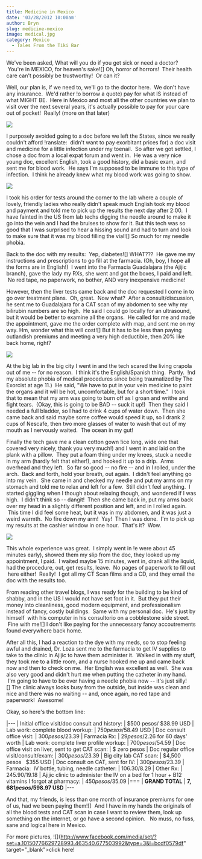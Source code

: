 ```yaml
---
title: Medicine in Mexico
date: '03/28/2012 10:00am'
author: Bryn
slug: medicine-mexico
image: medical.jpg
category: Mexico
  - Tales From the Tiki Bar
---
```

We've been asked, What will you do if you get sick or need a doctor?  You're in MEXICO, for heaven's sake![] Oh, horror of horrors!  Their health care can't possibly be trustworthy!  Or can it?

Well, our plan is, if we need to, we'll go to the doctor here.  We don't have any insurance.  We'd rather !o borrow a quote) pay for what IS instead of what MIGHT BE.  Here in Mexico and most all the other countries we plan to visit over the next several years, it's actually possible to pay for your care out of pocket!  Really! (more on that later)

![](http://a3.sphotos.ak.fbcdn.net/hphotos-ak-ash4/405036_10150776629948993_677503992_11483150_2097365987_n.jpg)

I purposely avoided going to a doc before we left the States, since we really couldn't afford !ranslate:  didn't want to pay exorbitant prices for) a doc visit and medicine for a little infection under my toenail.  So after we got settled, I chose a doc from a local expat forum and went in.  He was a very nice young doc, excellent English, took a good history, did a basic exam, and sent me for blood work.  He says I'm supposed to be immune to this type of infection.  I think he already knew what my blood work was going to show.

![](http://sphotos.xx.fbcdn.net/hphotos-ash3/522774_10150776630493993_1473331998_n.jpg)

I took his order for tests around the corner to the lab where a couple of lovely, friendly ladies who really didn't speak much English took my blood and payment and told me to pick up the results the next day after 2:00.  I have fainted in the US from lab techs digging the needle around to make it go into the vein and I had the bruises to show for it. But this tech was so good that I was surprised to hear a hissing sound and had to turn and look to make sure that it was my blood filling the vial![] So much for my needle phobia.

Back to the doc with my results:  Yep, diabetes![] WHAT???  He gave me my instructions and prescriptions to go fill at the farmacia. (Oh, boy, I hope all the forms are in English!)  I went into the Farmacia Guadalajara (the Ajijic branch), gave the lady my RXs, she went and got the boxes, I paid and left.  No red tape, no paperwork, no bother, AND very inexpensive medicine!

However, then the liver tests came back and the doc requested I come in to go over treatment plans.  Oh, great.  Now what?  After a consult/discussion, he sent me to Guadalajara for a CAT scan of my abdomen to see why my bilirubin numbers are so high.  He said I could go locally for an ultrasound, but it would be better to examine all the organs.  He called for me and made the appointment, gave me the order complete with map, and sent me on my way. Hm, wonder what this will cost![] But it has to be less than paying outlandish premiums and meeting a very high deductible, then 20% like back home, right?

![](http://sphotos.xx.fbcdn.net/hphotos-prn1/525669_10150776631003993_677503992_11483157_1551424664_n.jpg)

At the big lab in the big city I went in and the tech scared the living crapola out of me -- for no reason.  I think it's the English/Spanish thing.  Partly.  !nd my absolute phobia of medical procedures since being traumatized by The Exorcist at age 11.)  He said, "We have to put in your vein medicine to paint the organs and it will be hot, uncomfortable, but for a short time."  I took that to mean that my arm was going to burn off as I groan and writhe and fight tears.  (Okay, this is going to be BAD -- suck it up!)  Then they said I needed a full bladder, so I had to drink 4 cups of water down.  Then she came back and said maybe some coffee would speed it up, so I drank 2 cups of Nescafe, then two more glasses of water to wash that out of my mouth as I nervously waited.  The ocean in my gut!

Finally the tech gave me a clean cotton gown !ice long, wide one that covered very nicely, thank you very much!) and I went in and laid on the plank with a pillow.  They put a foam thing under my knees, stuck a needle in my arm (hardly felt that either!), and hooked it up to a drip.  Arms overhead and they left.  So far so good -- no fire -- and in I rolled, under the arch.  Back and forth, hold your breath, out again.  I didn't feel anything go into my vein.  She came in and checked my needle and put my arms on my stomach and told me to relax and left for a few.  Still didn't feel anything.  I started giggling when I though about relaxing though, and wondered if I was high.  I didn't think so -- dangit!  Then she came back in, put my arms back over my head in a slightly different position and left, and in I rolled again.  This time I did feel some heat, but it was in my abdomen, and it was just a weird warmth.  No fire down my arm!  Yay!  Then I was done.  I'm to pick up my results at the cashier window in one hour.  That's it?  Wow.

![](http://sphotos.xx.fbcdn.net/hphotos-prn1/557649_10150776631458993_677503992_11483159_555700202_n.jpg)

This whole experience was great.  I simply went in !e were about 45 minutes early), showed them my slip from the doc, they looked up my appointment, I paid.  I waited maybe 15 minutes, went in, drank all the liquid, had the procedure, out, get results, leave.  No pages of paperwork to fill out  here either!  Really!  I got all my CT Scan films and a CD, and they email the doc with the results too.

From reading other travel blogs, I was ready for the building to be kind of shabby, and in the US I would not have set foot in it.  But they put their money into cleanliness, good modern equipment, and professionalism instead of fancy, costly buildings.  Same with my personal doc.  He's just by himself  with his computer in his consultorio on a cobblestone side street.  Fine with me![] I don't like paying for the unnecessary fancy accoutrements found everywhere back home.

After all this, I had a reaction to the dye with my meds, so to stop feeling awful and drained, Dr. Loza sent me to the farmacia to get IV supplies to take to the clinic in Ajijic to have them administer it.  Walked in with my stuff, they took me to a little room, and a nurse hooked me up and came back now and then to check on me.  Her English was excellent as well.  She was also very good and didn't hurt me when putting the catheter in my hand.  I'm going to have to be over having a needle phobia now -- it's just silly![] The clinic always looks busy from the outside, but inside was clean and nice and there was no waiting -- and, once again, no red tape and paperwork!  Awesome!

Okay, so here's the bottom line:

|---
| Initial office visit/doc consult and history: | $500 pesos/ $38.99 USD
| Lab work: complete blood workup: |  $750 pesos/$58.49 USD
| Doc consult office visit: |  $300 pesos/$23.39
| Farmacia Rx: |  $29 pesos/$2.26 for 60 days' worth
| Lab work: complete liver profile workup: |  $700 pesos/$54.59
| Doc office visit on liver, sent to get CAT scan: |  $ zero pesos
| Doc regular office visit/consult/exam: |  $300 pesos/$23.39
| Big city lab CAT scan: |  $4,500 pesos   $355 USD
| Doc consult on CAT, sent for IV: |  $300 pesos/$23.39
| Farmacia:  IV bottle, tubing, needle catheter: |  $106.30/$8.29
| Other Rx: | $245.90/$19.18
| Ajijic clinic to administer the IV on a bed for 1 hour + B12 vitamins I forgot at pharmacy: | $450 pesos/$35.09
|===
| **GRAND TOTAL** | **$7,681 pesos/$598.97 USD**
|---

And that, my friends, is less than one month of insurance premiums for one of us, had we been paying them![]  And I have in my hands the originals of all the blood tests and CAT scan in case I want to review them, look up something on the internet, or go have a second opinion.   No muss, no fuss, sane and logical here in Mexico.

For more pictures, ![](http://www.facebook.com/media/set/?set=a.10150776629728993.463540.677503992&type=3&l=bcdf0579df" target="_blank">click here!